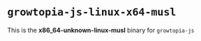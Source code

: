 # `growtopia-js-linux-x64-musl`

This is the **x86_64-unknown-linux-musl** binary for `growtopia-js`
